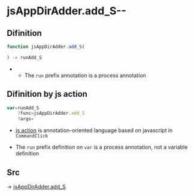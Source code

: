 # jsAppDirAdder.add_S--

## Difinition

```js.js
function jsAppDirAdder.add_S(

) -> runAdd_S
```

- - The `run` prefix annotation is a process annotation


## Difinition by js action

```js.js
var=runAdd_S
	?func=jsAppDirAdder.add_S
	?args=

```

- [js action](#) is annotation-oriented language based on javascript in `CommandClick`

- The `run` prefix definition on `var` is a process annotation, not a variable definition

## Src

-> [jsAppDirAdder.add_S](https://github.com/puutaro/CommandClick/blob/master/app/src/main/java/com/puutaro/commandclick/fragment_lib/terminal_fragment/js_interface/system/JsAppDirAdder.kt#L40)


